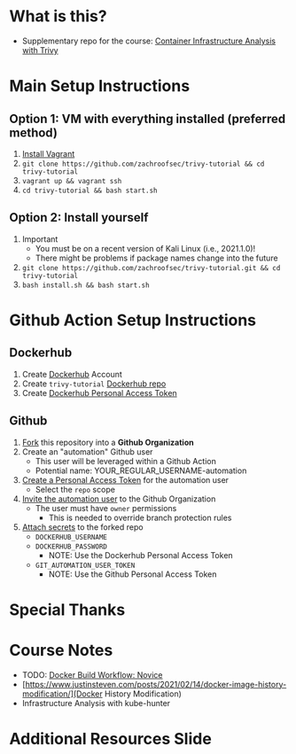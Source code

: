 # What is this?
+ Supplementary repo for the course: [Container Infrastructure Analysis with Trivy](https://app.pluralsight.com/library/courses/container-infrastructure-analysis-trivy/)

# Main Setup Instructions
## Option 1: VM with everything installed (preferred method)
1. [Install Vagrant](https://www.vagrantup.com/docs/installation) 
2. `git clone https://github.com/zachroofsec/trivy-tutorial && cd trivy-tutorial`
3. `vagrant up && vagrant ssh`
4. `cd trivy-tutorial && bash start.sh`

## Option 2: Install yourself
1. Important
    + You must be on a recent version of Kali Linux (i.e., 2021.1.0)! 
    + There might be problems if package names change into the future
2. `git clone https://github.com/zachroofsec/trivy-tutorial.git && cd trivy-tutorial`
3. `bash install.sh && bash start.sh`

# Github Action Setup Instructions
## Dockerhub
1. Create [Dockerhub](https://hub.docker.com/) Account
2. Create `trivy-tutorial` [Dockerhub repo](https://docs.docker.com/docker-hub/repos/)
3. Create [Dockerhub Personal Access Token](https://docs.docker.com/docker-hub/access-tokens/)
## Github
1. [Fork](https://docs.github.com/en/github/getting-started-with-github/fork-a-repo) this repository into a **Github Organization**
2. Create an "automation" Github user
    + This user will be leveraged within a Github Action
    + Potential name: YOUR_REGULAR_USERNAME-automation
3. [Create a Personal Access Token](https://docs.github.com/en/github/authenticating-to-github/creating-a-personal-access-token) for the automation user
    + Select the `repo` scope
5. [Invite the automation user](https://docs.github.com/en/github/setting-up-and-managing-organizations-and-teams/managing-membership-in-your-organization) to the Github Organization
    + The user must have `owner` permissions
        + This is needed to override branch protection rules
6. [Attach secrets](https://docs.github.com/en/actions/reference/encrypted-secrets) to the forked repo
    + `DOCKERHUB_USERNAME`
    + `DOCKERHUB_PASSWORD`
        + NOTE: Use the Dockerhub Personal Access Token
    + `GIT_AUTOMATION_USER_TOKEN`
        + NOTE: Use the Github Personal Access Token

# Special Thanks

# Course Notes
+ TODO: [Docker Build Workflow: Novice]()
+ [https://www.justinsteven.com/posts/2021/02/14/docker-image-history-modification/](Docker History Modification)
+ Infrastructure Analysis with kube-hunter

# Additional Resources Slide
